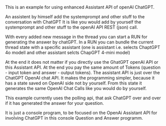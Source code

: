 This is an example for using enhanced Assistant API of openAI ChatGPT.

An assistent by himself add the systemprompt and other stuff to the conversation with ChatGPT
It is like you would add by yourself the systemprompt and other stuff to the openAI API REST (json) call.

With every added new message in the thread you can start a RUN for generating the answer by chatGPT. In a RUN you can bundle the current thread state with a specific assistant (one is assistant i.e. selects ChaptGPT 4o modell and other assistant selcts ChapGPT 4-mini model)

At the end it does not matter if you directly use the GhatGPT openAI API or this Assistant API. At the end you pay the same amount of Tokens (question - input token and answer - output tokens). The assistant API is just over the ChatGPT OpenAI chat API. It makes the programming simpler, because it has a state saved on OpenAI side not by yourself. From this state it generates the same OpenAI Chat Calls like you would do by yourself.

This example currently uses the polling api, that ask ChatGPT over and over if it has generated the answer for your question.

It is just a console program, to be focused on the OpenAi Assistant API for involving ChatGPT in this console Question and Answer programm.